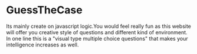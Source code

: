 # GuessTheCase
Its mainly create on javascript logic.You would feel really fun as this website will offer you creative style of questions and different kind of environment.
In one line this is a "visual type multiple choice questions" that makes your intelligence increases as well.
